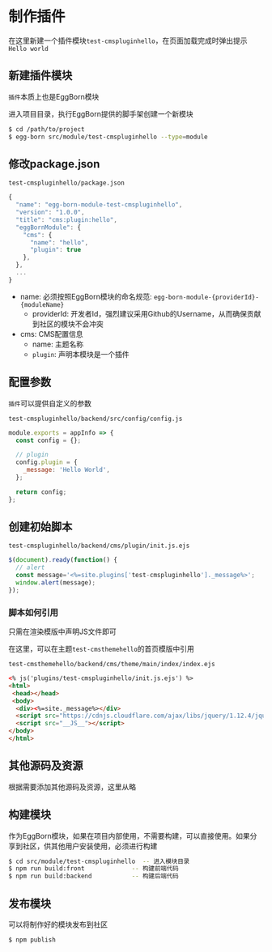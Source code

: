 # 制作插件

在这里新建一个插件模块`test-cmspluginhello`，在页面加载完成时弹出提示`Hello world`

## 新建插件模块

`插件`本质上也是EggBorn模块

进入项目目录，执行EggBorn提供的脚手架创建一个新模块

``` bash
$ cd /path/to/project
$ egg-born src/module/test-cmspluginhello --type=module
```

## 修改package.json

`test-cmspluginhello/package.json`

``` javascript
{
  "name": "egg-born-module-test-cmspluginhello",
  "version": "1.0.0",
  "title": "cms:plugin:hello",
  "eggBornModule": {
    "cms": {
      "name": "hello",
      "plugin": true
    },
  },
  ...
}
```

- name: 必须按照EggBorn模块的命名规范: `egg-born-module-{providerId}-{moduleName}`
  - providerId: 开发者Id，强烈建议采用Github的Username，从而确保贡献到社区的模块不会冲突
- cms: CMS配置信息
  - name: 主题名称
  - `plugin`: 声明本模块是一个插件

## 配置参数

`插件`可以提供自定义的参数

`test-cmspluginhello/backend/src/config/config.js`

``` javascript
module.exports = appInfo => {
  const config = {};

  // plugin
  config.plugin = {
    _message: 'Hello World',
  };

  return config;
};
```

## 创建初始脚本

`test-cmspluginhello/backend/cms/plugin/init.js.ejs`

``` javascript
$(document).ready(function() {
  // alert
  const message='<%=site.plugins['test-cmspluginhello']._message%>';
  window.alert(message);
});
```

### 脚本如何引用

只需在渲染模版中声明JS文件即可

在这里，可以在主题`test-cmsthemehello`的首页模版中引用

`test-cmsthemehello/backend/cms/theme/main/index/index.ejs`

``` html
<% js('plugins/test-cmspluginhello/init.js.ejs') %>
<html>
 <head></head>
 <body>
  <div><%=site._message%></div>
  <script src="https://cdnjs.cloudflare.com/ajax/libs/jquery/1.12.4/jquery.min.js"></script>
  <script src="__JS__"></script>
</body>
</html>
```

## 其他源码及资源

根据需要添加其他源码及资源，这里从略

## 构建模块

作为EggBorn模块，如果在项目内部使用，不需要构建，可以直接使用。如果分享到社区，供其他用户安装使用，必须进行构建

``` bash
$ cd src/module/test-cmspluginhello  -- 进入模块目录
$ npm run build:front             -- 构建前端代码
$ npm run build:backend           -- 构建后端代码
```

## 发布模块

可以将制作好的模块发布到社区

``` bash
$ npm publish
```

